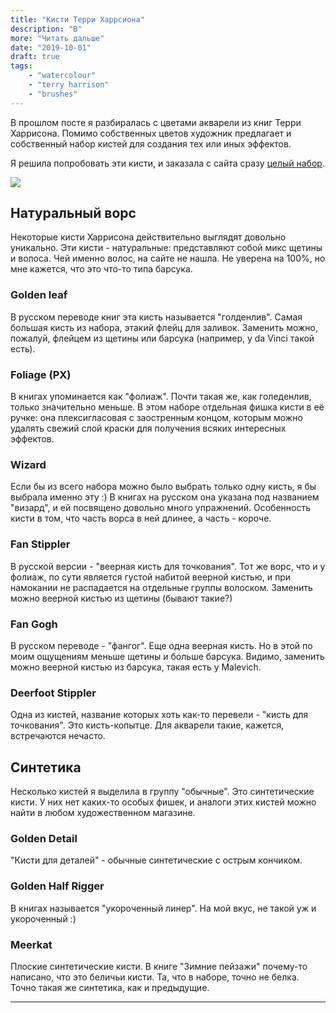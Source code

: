 ```yaml
---
title: "Кисти Терри Харрсиона"
description: "В"
more: "Читать дальше"
date: "2019-10-01"
draft: true
tags:
    - "watercolour"
    - "terry harrison"
    - "brushes"
---
```


В прошлом посте я разбиралась с цветами акварели из книг Терри Харрисона.
Помимо собственных цветов художник предлагает и собственный набор кистей
для создания тех или иных эффектов.

Я решила попробовать эти кисти, и заказала с сайта сразу
[целый набор](https://www.terryharrisonart.com/Brushes/Complete-Brush-Set-for-Watercolours-Acrylics-or-Oils.aspx).

![](https://www.terryharrisonart.com/product-images/fullsize/f406cc82-2b87-4d73-aceb-226cb9543b04-1.jpg)

## Натуральный ворс

Некоторые кисти Харрисона действительно выглядят довольно уникально.
Эти кисти - натуральные: представляют собой микс щетины и волоса.
Чей именно волос, на сайте не нашла. Не уверена на 100%, но мне кажется, что это
что-то типа барсука.

### Golden leaf

В русском переводе книг эта кисть называется "голденлив".
Самая большая кисть из набора, этакий флейц для заливок.
Заменить можно, пожалуй, флейцем из щетины или барсука (например, у da Vinci такой есть).

### Foliage (PX)

В книгах упоминается как "фолиаж". Почти такая же, как голеденлив, только значительно меньше.
В этом наборе отдельная фишка кисти в её ручке: она плексигласовая с заостренным концом, которым можно 
удалять свежий слой краски для получения всяких интересных эффектов.

### Wizard

Если бы из всего набора можно было выбрать только одну кисть, я бы выбрала именно эту :) 
В книгах на русском она указана под названием "визард", и ей посвящено довольно много упражнений.
Особенность кисти в том, что часть ворса в ней длинее, а часть - короче.

### Fan Stippler

В русской версии - "веерная кисть для точкования". Тот же ворс, что и у фолиаж, по сути является
густой набитой веерной кистью, и при намокании не распадается на отдельные группы волоском.
Заменить можно веерной кистью из щетины (бывают такие?)

### Fan Gogh

В русском переводе - "фангог". Еще одна веерная кисть. Но в этой 
по моим ощущениям меньше щетины и больше барсука.
Видимо, заменить можно веерной кистью из барсука, такая есть у Malevich.

### Deerfoot Stippler

Одна из кистей, название которых хоть как-то перевели - "кисть для точкования".
Это кисть-копытце. Для акварели такие, кажется, встречаются нечасто.

## Синтетика

Несколько кистей я выделила в группу "обычные". Это синтетические кисти. У них нет каких-то особых фишек,
и аналоги этих кистей можно найти в любом художественном магазине.

### Golden Detail

"Кисти для деталей" -  обычные синтетические с острым кончиком.

### Golden Half Rigger

В книгах называется "укороченный линер". На мой вкус, не такой уж и укороченный :)

### Meerkat

Плоские синтетические кисти. В книге "Зимние пейзажи"
почему-то написано, что это беличьи кисти.
Та, что в наборе, точно не белка. Точно такая же синтетика, как и предыдущие.

----


